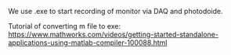 We use .exe to start recording of monitor via DAQ and photodoide. <br />


Tutorial of converting m file to exe:  <br />
https://www.mathworks.com/videos/getting-started-standalone-applications-using-matlab-compiler-100088.html  <br />